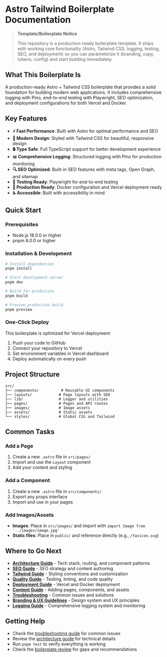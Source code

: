 # Astro Tailwind Boilerplate Documentation

> **Template/Boilerplate Notice**
>
> This repository is a production-ready boilerplate template. It ships with working core functionality (Astro, Tailwind CSS, logging, testing, SEO, and deployment) so you can parameterize it (branding, copy, tokens, config) and start building immediately.

## What This Boilerplate Is

A production-ready Astro + Tailwind CSS boilerplate that provides a solid foundation for building modern web applications. It includes comprehensive logging with Pino, end-to-end testing with Playwright, SEO optimization, and deployment configurations for both Vercel and Docker.

## Key Features

- **⚡ Fast Performance**: Built with Astro for optimal performance and SEO
- **🎨 Modern Design**: Styled with Tailwind CSS for beautiful, responsive design
- **🔒 Type Safe**: Full TypeScript support for better development experience
- **📊 Comprehensive Logging**: Structured logging with Pino for production monitoring
- **🔍 SEO Optimized**: Built-in SEO features with meta tags, Open Graph, and sitemap
- **🧪 Testing Ready**: Playwright for end-to-end testing
- **🚀 Production Ready**: Docker configuration and Vercel deployment ready
- **♿ Accessible**: Built with accessibility in mind

## Quick Start

### Prerequisites
- Node.js 18.0.0 or higher
- pnpm 8.0.0 or higher

### Installation & Development
```bash
# Install dependencies
pnpm install

# Start development server
pnpm dev

# Build for production
pnpm build

# Preview production build
pnpm preview
```

### One-Click Deploy
This boilerplate is optimized for Vercel deployment:
1. Push your code to GitHub
2. Connect your repository to Vercel
3. Set environment variables in Vercel dashboard
4. Deploy automatically on every push

## Project Structure

```
src/
├── components/          # Reusable UI components
├── layouts/            # Page layouts with SEO
├── lib/                # Logger and utilities
├── pages/              # Pages and API routes
├── images/             # Image assets
├── assets/             # Static assets
└── styles/             # Global CSS and Tailwind
```

## Common Tasks

### Add a Page
1. Create a new `.astro` file in `src/pages/`
2. Import and use the `Layout` component
3. Add your content and styling

### Add a Component
1. Create a new `.astro` file in `src/components/`
2. Export any props interface
3. Import and use in your pages

### Add Images/Assets
- **Images**: Place in `src/images/` and import with `import Image from '../images/image.jpg'`
- **Static files**: Place in `public/` and reference directly (e.g., `/favicon.svg`)

## Where to Go Next

- **[Architecture Guide](./architecture.md)** - Tech stack, routing, and component patterns
- **[SEO Guide](./seo.md)** - SEO strategy and content authoring
- **[Tailwind Guide](./tailwind.md)** - Styling conventions and customization
- **[Quality Guide](./quality.md)** - Testing, linting, and code quality
- **[Deployment Guide](./deployment.md)** - Vercel and Docker deployment
- **[Content Guide](./content-guide.md)** - Adding pages, components, and assets
- **[Troubleshooting](./troubleshooting.md)** - Common issues and solutions
- **[Branding & UX Guidelines](./branding-ux-guidelines.md)** - Design system and UX principles
- **[Logging Guide](./logging.md)** - Comprehensive logging system and monitoring

## Getting Help

- Check the [troubleshooting guide](./troubleshooting.md) for common issues
- Review the [architecture guide](./architecture.md) for technical details
- Run `pnpm test` to verify everything is working
- Check the [boilerplate review](./boilerplate-review.md) for gaps and recommendations
